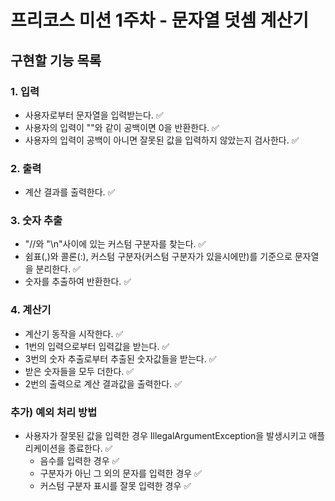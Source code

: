 # 프리코스 미션 1주차 - 문자열 덧셈 계산기

## 구현할 기능 목록

### 1. 입력

- 사용자로부터 문자열을 입력받는다. ✅
- 사용자의 입력이 ""와 같이 공백이면 0을 반환한다. ✅
- 사용자의 입력이 공백이 아니면 잘못된 값을 입력하지 않았는지 검사한다. ✅

### 2. 출력

- 계산 결과를 출력한다. ✅

### 3. 숫자 추출

- "//와 "\n"사이에 있는 커스텀 구분자를 찾는다. ✅
- 쉼표(,)와 콜론(:), 커스텀 구분자(커스텀 구분자가 있을시에만)를 기준으로 문자열을 분리한다. ✅
- 숫자를 추출하여 반환한다. ✅

### 4. 계산기

- 계산기 동작을 시작한다. ✅
- 1번의 입력으로부터 입력값을 받는다. ✅
- 3번의 숫자 추출로부터 추출된 숫자값들을 받는다. ✅
- 받은 숫자들을 모두 더한다. ✅
- 2번의 출력으로 계산 결과값을 출력한다. ✅

### 추가) 예외 처리 방법

- 사용자가 잘못된 값을 입력한 경우 IllegalArgumentException을 발생시키고 애플리케이션을 종료한다. ✅
    - 음수를 입력한 경우 ✅
    - 구분자가 아닌 그 외의 문자를 입력한 경우 ✅
    - 커스텀 구분자 표시를 잘못 입력한 경우 ✅
